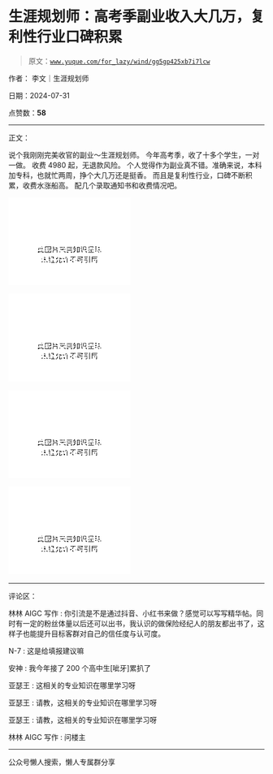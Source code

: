 # 生涯规划师：高考季副业收入大几万，复利性行业口碑积累

> 原文：[`www.yuque.com/for_lazy/wind/gg5gp425xb7i7lcw`](https://www.yuque.com/for_lazy/wind/gg5gp425xb7i7lcw)

作者： 李文｜生涯规划师

日期：2024-07-31

点赞数：**58**

* * *

正文：

说个我刚刚完美收官的副业～生涯规划师。 今年高考季，收了十多个学生，一对一做。 收费 4980 起，无退款风险。
个人觉得作为副业真不错。准确来说，本科加专科，也就忙两周，挣个大几万还是挺香。 而且是复利性行业，口碑不断积累，收费水涨船高。
配几个录取通知书和收费情况吧。

![](img/48d29058ee3a11023a9a98e5f54445f3.png "None")

![](img/06463ba0055d7c6f7122db8444ec876e.png "None")

![](img/66effb54abfef3a72c535b1660f7dc4c.png "None")

![](img/83d3aee116f2bf084cbb48eb47902e5c.png "None")

* * *

评论区：

林林 AIGC 写作 : 你引流是不是通过抖音、小红书来做？感觉可以写写精华帖。同时有一定的粉丝体量以后还可以出书，我认识的做保险经纪人的朋友都出书了，这样子也能提升目标客群对自己的信任度与认可度。

N-7 : 这是给填报建议嘛

安神 : 我今年接了 200 个高中生[呲牙]累扒了

亚瑟王 : 这相关的专业知识在哪里学习呀

亚瑟王 : 请教，这相关的专业知识在哪里学习呀

亚瑟王 : 请教，这相关的专业知识在哪里学习呀

林林 AIGC 写作 : 问楼主

* * *

公众号懒人搜索，懒人专属群分享